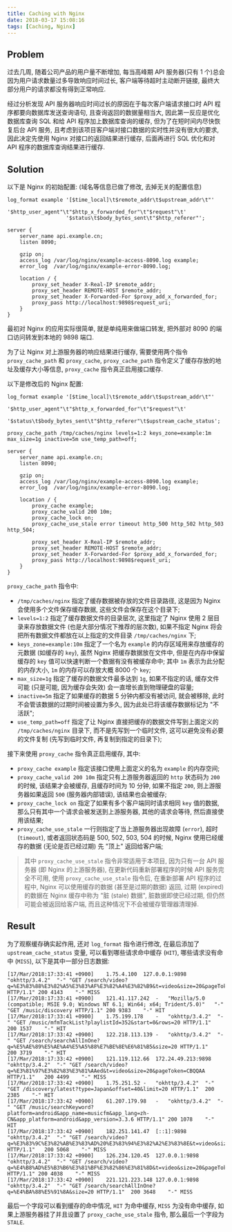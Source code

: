 ```yaml
---
title: Caching with Nginx
date: 2018-03-17 15:08:16
tags: [Caching, Nginx]
---
```


## Problem

过去几周, 随着公司产品的用户量不断增加, 每当高峰期 API 服务器(只有 1 个)总会因为用户请求数量过多导致响应时间过长, 客户端等待超时主动断开链接, 最终大部分用户的请求都没有得到正常响应. 

经过分析发现 API 服务器响应时间过长的原因在于每次客户端请求接口时 API 程序都要向数据库发送查询语句, 且查询返回的数据量相当大, 因此第一反应是优化数据库查询 SQL 和给 API 程序加上数据库查询的缓存, 但为了在短时间内尽快恢复后台 API 服务, 且考虑到该项目客户端对接口数据的实时性并没有很大的要求, 因此决定先使用 Nginx 对接口的返回结果进行缓存, 后面再进行 SQL 优化和对 API 程序的数据库查询结果进行缓存.

## Solution

以下是 Nginx 的初始配置: (域名等信息已做了修改, 去掉无关的配置信息)

```nginx
log_format example '[$time_local]\t$remote_addr\t$upstream_addr\t"'
				   '$http_user_agent"\t"$http_x_forwarded_for"\t"$request"\t'
				   '$status\t$body_bytes_sent\t"$http_referer"';

server {
	server_name api.example.cn;
	listen 8090;

	gzip on;
	access_log /var/log/nginx/example-access-8090.log example;
	error_log  /var/log/nginx/example-error-8090.log;

	location / {
		proxy_set_header X-Real-IP $remote_addr;
		proxy_set_header REMOTE-HOST $remote_addr;
		proxy_set_header X-Forwarded-For $proxy_add_x_forwarded_for;
		proxy_pass http://localhost:9898$request_uri;
	}
}
```

最初对 Nginx 的应用实际很简单, 就是单纯用来做端口转发, 把外部对 8090 的端口访问转发到本地的 9898 端口.

为了让 Nginx 对上游服务器的响应结果进行缓存, 需要使用两个指令 `proxy_cache_path` 和 `proxy_cache`, `proxy_cache_path` 指令定义了缓存存放的地址及缓存大小等信息, `proxy_cache` 指令真正启用接口缓存.

以下是修改后的 Nginx 配置: 

```nginx
log_format example '[$time_local]\t$remote_addr\t$upstream_addr\t"'
				   '$http_user_agent"\t"$http_x_forwarded_for"\t"$request"\t'
				   '$status\t$body_bytes_sent\t"$http_referer"\t$upstream_cache_status';

proxy_cache_path /tmp/caches/nginx levels=1:2 keys_zone=example:1m max_size=1g inactive=5m use_temp_path=off;

server {
	server_name api.example.cn;
	listen 8090;

	gzip on;
	access_log /var/log/nginx/example-access-8090.log example;
	error_log  /var/log/nginx/example-error-8090.log;

	location / {
		proxy_cache example;
		proxy_cache_valid 200 10m;
		proxy_cache_lock on;
		proxy_cache_use_stale error timeout http_500 http_502 http_503 http_504;

		proxy_set_header X-Real-IP $remote_addr;
		proxy_set_header REMOTE-HOST $remote_addr;
		proxy_set_header X-Forwarded-For $proxy_add_x_forwarded_for;
		proxy_pass http://localhost:9898$request_uri;
	}
}
```

`proxy_cache_path` 指令中:
- `/tmp/caches/nginx` 指定了缓存数据被存放的文件目录路径, 这是因为 Nginx 会使用多个文件保存缓存数据, 这些文件会保存在这个目录下;
- `levels=1:2` 指定了缓存数据文件的目录层次, 这里指定了 Nginx 使用 2 层目录来存放数据文件 (也是大部分情况下推荐的层次数), 如果不指定 Nginx 将会把所有数据文件都放在以上指定的文件目录 `/tmp/caches/nginx` 下;
- `keys_zone=example:10m` 指定了一个名为 `example` 的内存区域用来存放缓存的元数据 (如缓存的 `key`), 虽然 Nginx 把缓存数据放在文件中, 但是在内存中保留缓存的 `key` 值可以快速判断一个数据有没有被缓存命中; 其中 `1m` 表示为此分配的内存大小, `1m` 的内存可以存放大概 8000 个 `key`;
- `max_size=1g` 指定了缓存的数据文件最多达到 `1g`, 如果不指定的话, 缓存文件可能 (只是可能, 因为缓存会失效) 会一直增长直到物理硬盘的容量;
- `inactive=5m` 指定了如果缓存的数据 5 分钟内都没有被访问, 就会被移除, 此时不会管该数据的过期时间被设置为多久, 因为此处已将该缓存数据标记为 "不活跃"; 
- `use_temp_path=off` 指定了让 Nginx 直接把缓存的数据文件写到上面定义的 `/tmp/caches/nginx` 目录下, 而不是先写到一个临时文件, 这可以避免没有必要的文件复制 (先写到临时文件, 再复制到指定的目录下);

接下来使用 `proxy_cache` 指令真正启用缓存, 其中:
- `proxy_cache example` 指定该接口使用上面定义的名为 `example` 的内存空间;
- `proxy_cache_valid 200 10m` 指定只有上游服务器返回的 `http` 状态码为 `200` 的时候, 该结果才会被缓存, 且缓存时间为 10 分钟, 如果不指定 `200`, 则上游服务器如果返回 `500` (服务器内部错误), 该结果也会被缓存;
- `proxy_cache_lock on` 指定了如果有多个客户端同时请求相同 `key` 值的数据, 那么只有其中一个请求会被发送到上游服务器, 其他的请求会等待, 然后直接使用该结果;
- `proxy_cache_use_stale` 一行则指定了当上游服务器出现故障 (`error`), 超时 (`timeout`), 或者返回状态码是 500, 502, 503, 504 的时候, Nginx 使用已经缓存的数据 (无论是否已经过期) 先 "顶上" 返回给客户端;

> 其中 `proxy_cache_use_stale` 指令非常适用于本项目, 因为只有一台 API 服务器 (即 Nginx 的上游服务器), 在更新代码重新部署程序的时候 API 服务完全不可用, 使用 `proxy_cache_use_stale` 指令后, 在重新部署 API 程序的过程中, Nginx 可以使用缓存的数据 (甚至是过期的数据) 返回, 过期 (expired) 的数据在 Nginx 缓存中称为 "脏 (stale) 数据", 脏数据即使已经过期, 但仍然可能会被返回给客户端, 而且这种情况下不会被缓存管理器清理掉.

## Result

为了观察缓存确实起作用, 还对 `log_format` 指令进行修改, 在最后添加了 `upstream_cache_status` 变量, 可以看到哪些请求命中缓存 (`HIT`), 哪些请求没有命中 (`MISS`), 以下是其中一部分日志数据:

```text
[17/Mar/2018:17:33:41 +0900]	1.75.4.100	127.0.0.1:9898	"okhttp/3.4.2"	"-"	"GET /search/video?q=%E3%83%88%E3%82%A5%E3%83%AF%E3%82%A4%E3%82%B9&t=video&size=20&pageToken= HTTP/1.1"	200 4143	"-"	MISS
[17/Mar/2018:17:33:41 +0900]	121.41.117.242	-	"Mozilla/5.0 (compatible; MSIE 9.0; Windows NT 6.1; Win64; x64; Trident/5.0)"	"-"	"GET /music/discovery HTTP/1.1"	200 9383	"-"	HIT
[17/Mar/2018:17:33:41 +0900]	1.75.199.178	-	"okhttp/3.4.2"	"-"	"GET /music/mfmTackList?playlistId=352&start=0&rows=20 HTTP/1.1"	200 1537	"-"	HIT
[17/Mar/2018:17:33:42 +0900]	122.218.113.139	-	"okhttp/3.4.2"	"-"	"GET /search/searchAllInOne?q=%E5%AE%89%E5%AE%A4%E5%A5%88%E7%BE%8E%E6%81%B5&size=20 HTTP/1.1"	200 3719	"-"	HIT
[17/Mar/2018:17:33:42 +0900]	121.119.112.66	172.24.49.213:9898	"okhttp/3.4.2"	"-"	"GET /search/video?q=%E3%81%97%E3%82%83%E3%81%AAed&t=video&size=20&pageToken=CBQQAA HTTP/1.1"	200 4499	"-"	MISS
[17/Mar/2018:17:33:42 +0900]	1.75.251.52	-	"okhttp/3.4.2"	"-"	"GET /discovery/latest?type=Japan&offset=40&limit=20 HTTP/1.1"	200 2385	"-"	HIT
[17/Mar/2018:17:33:42 +0900]	61.207.179.98	-	"okhttp/3.4.2"	"-"	"GET /music/searchKeyword?platform=android&app_name=musicfm&app_lang=zh-CN&app_platform=android&app_version=3.3.6 HTTP/1.1"	200 1078	"-"	HIT
[17/Mar/2018:17:33:42 +0900]	182.251.141.47	[::1]:9898	"okhttp/3.4.2"	"-"	"GET /search/video?q=%E3%83%9C%E3%82%AB%E3%83%AD%20%E3%83%94%E3%82%A2%E3%83%8E&t=video&size=20&pageToken=CDwQAA HTTP/1.1"	200 5068	"-"	MISS
[17/Mar/2018:17:33:42 +0900]	126.234.120.45	127.0.0.1:9898	"okhttp/3.4.2"	"-"	"GET /search/video?q=%E4%B8%AD%E5%B3%B6%E3%81%BF%E3%82%86%E3%81%8D&t=video&size=20&pageToken= HTTP/1.1"	200 4038	"-"	MISS
[17/Mar/2018:17:33:42 +0900]	221.121.223.148	127.0.0.1:9898	"okhttp/3.4.2"	"-"	"GET /search/searchAllInOne?q=%E4%BA%88%E5%91%8A&size=20 HTTP/1.1"	200 3648	"-"	MISS
```

最后一个字段可以看到缓存的命中情况, `HIT` 为命中缓存, `MISS` 为没有命中缓存, 如果上游服务器挂了并且设置了 `proxy_cache_use_stale` 指令, 那么最后一个字段为 `STALE`.
